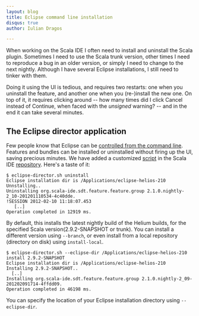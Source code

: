 ```yaml
---
layout: blog
title: Eclipse command line installation
disqus: true
author: Iulian Dragos

---
```


When working on the Scala IDE I often need to install and uninstall the Scala plugin. Sometimes I need to use the Scala trunk version, other times I need to reproduce a bug in an older version, or simply I need to change to the next nightly. Although I have several Eclipse installations, I still need to tinker with them. 

Doing it using the UI is tedious, and requires two restarts: one when you uninstall the feature, and another one when you (re-)install the new one. On top of it, it requires clicking around -- how many times did I click Cancel instead of Continue, when faced with the *unsigned* warning? -- and in the end it can take several minutes.

## The Eclipse director application

Few people know that Eclipse can be [controlled from the command line](http://help.eclipse.org/indigo/index.jsp?topic=/org.eclipse.platform.doc.isv/guide/p2_director.html). Features and bundles can be installed or uninstalled without firing up the UI, saving precious minutes. We have added a customized [script](https://github.com/scala-ide/scala-ide/blob/master/eclipse-director.sh) in the Scala IDE [repository](https://github.com/scala-ide/scala-ide). Here's a taste of it:

    $ eclipse-director.sh uninstall
    Eclipse installation dir is /Applications/eclipse-helios-210
	Unnstalling..
	Uninstalling org.scala-ide.sdt.feature.feature.group 2.1.0.nightly-2_10-201201110534-4c40dde.
	!SESSION 2012-02-10 11:18:07.453
	   [..]
	Operation completed in 12919 ms.

By default, this installs the latest nightly build of the Helium builds, for the specified Scala version(2.9.2-SNAPSHOT or trunk). You can install a different version using `--branch`, or even install from a local repository (directory on disk) using `install-local`.

	$ eclipse-director.sh --eclipse-dir /Applications/eclipse-helios-210 install 2.9.2-SNAPSHOT
	Eclipse installation dir is /Applications/eclipse-helios-210
	Installing 2.9.2-SNAPSHOT..
	  [..]
	Installing org.scala-ide.sdt.feature.feature.group 2.1.0.nightly-2_09-201202091714-4ffdd09.
	Operation completed in 46198 ms.

You can specify the location of your Eclipse installation directory using `--eclipse-dir`. 